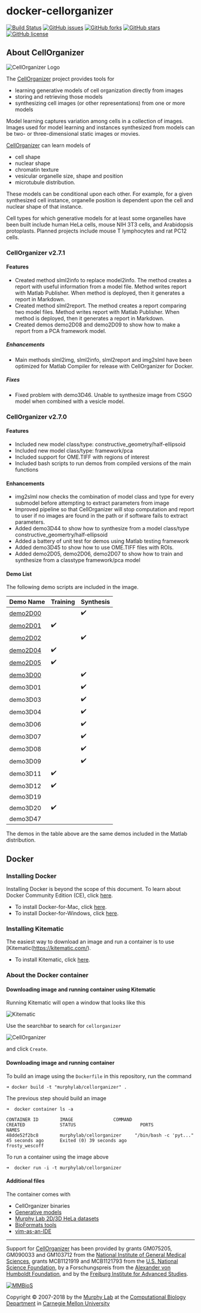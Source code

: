 # docker-cellorganizer

[![Build Status](https://travis-ci.org/icaoberg/docker-cellorganizer.svg?branch=master)](https://travis-ci.org/icaoberg/docker-cellorganizer)
[![GitHub issues](https://img.shields.io/github/issues/icaoberg/docker-cellorganizer.svg)](https://github.com/icaoberg/docker-cellorganizer/issues)
[![GitHub forks](https://img.shields.io/github/forks/icaoberg/docker-cellorganizer.svg)](https://github.com/icaoberg/docker-cellorganizer/network)
[![GitHub stars](https://img.shields.io/github/stars/icaoberg/docker-cellorganizer.svg)](https://github.com/icaoberg/docker-cellorganizer/stargazers)
[![GitHub license](https://img.shields.io/badge/license-GPLv3-blue.svg)](https://www.gnu.org/licenses/quick-guide-gplv3.en.html)

## About CellOrganizer 

![CellOrganizer Logo](http://www.cellorganizer.org/wp-content/uploads/2017/08/CellOrganizerLogo2-250.jpg)

The [CellOrganizer](http://cellorganizer.org/) project provides tools for

* learning generative models of cell organization directly from images
* storing and retrieving those models
* synthesizing cell images (or other representations) from one or more models

Model learning captures variation among cells in a collection of images. Images used for model learning and instances synthesized from models can be two- or three-dimensional static images or movies.

[CellOrganizer](http://cellorganizer.org/) can learn models of

* cell shape
* nuclear shape
* chromatin texture
* vesicular organelle size, shape and position
* microtubule distribution.

These models can be conditional upon each other. For example, for a given synthesized cell instance, organelle position is dependent upon the cell and nuclear shape of that instance.

Cell types for which generative models for at least some organelles have been built include human HeLa cells, mouse NIH 3T3 cells, and Arabidopsis protoplasts. Planned projects include mouse T lymphocytes and rat PC12 cells.

### CellOrganizer v2.7.1

#### Features

* Created method slml2info to replace model2info. The method creates a report with useful information from a model file. Method writes report with Matlab Publisher. When method is deployed, then it generates a report in Markdown.
* Created method slml2report. The method creates a report comparing two model files. Method writes report with Matlab Publisher. When method is deployed, then it generates a report in Markdown.
* Created demos demo2D08 and demo2D09 to show how to make a report from a PCA framework model.

##### Enhancements

* Main methods slml2img, slml2info, slml2report and img2slml have been optimized for Matlab Compiler for release with CellOrganizer for Docker.

##### Fixes

* Fixed problem with demo3D46. Unable to synthesize image from CSGO model when combined with a vesicle model.

### CellOrganizer v2.7.0

#### Features

* Included new model class/type: constructive_geometry/half-ellipsoid
* Included new model class/type: framework/pca
* Included support for OME.TIFF with regions of interest
* Included bash scripts to run demos from compiled versions of the main functions

#### Enhancements

* img2slml now checks the combination of model class and type for every submodel before attempting to extract parameters from image 
* Improved pipeline so that CellOrganizer will stop computation and report to user if no images are found in the path or if software fails to extract parameters.
* Added demo3D44 to show how to synthesize from a model class/type constructive_geomertry/half-ellipsoid
* Added a battery of unit test for demos using Matlab testing framework
* Added demo3D45 to show how to use OME.TIFF files with ROIs.
* Added demo2D05, demo2D06, demo2D07 to show how to train and synthesize from a classtype framework/pca model

#### Demo List

The following demo scripts are included in the image. 

| Demo Name| Training | Synthesis |
|----------|----------|-----------|
| [demo2D00](http://pigpen.compbio.cs.cmu.edu:8080/view/docker-cellorganizer/job/docker-cellorganizer-demo2D00/) |          | :heavy_check_mark:      |
| [demo2D01](http://pigpen.compbio.cs.cmu.edu:8080/view/docker-cellorganizer/job/docker-cellorganizer-demo2D01/) | :heavy_check_mark:     |           |
| [demo2D02](http://pigpen.compbio.cs.cmu.edu:8080/view/docker-cellorganizer/job/docker-cellorganizer-demo2D02/) |          | :heavy_check_mark:      |
| [demo2D04](http://pigpen.compbio.cs.cmu.edu:8080/view/docker-cellorganizer/job/docker-cellorganizer-demo2D04/) | :heavy_check_mark:     |           |
| [demo2D05](http://pigpen.compbio.cs.cmu.edu:8080/view/docker-cellorganizer/job/docker-cellorganizer-demo2D05/) | :heavy_check_mark:     |           |
| [demo3D00](http://pigpen.compbio.cs.cmu.edu:8080/view/docker-cellorganizer/job/docker-cellorganizer-demo3D00/) |          | :heavy_check_mark:      |
| demo3D01 |          | :heavy_check_mark:      |
| demo3D03 |          | :heavy_check_mark:      |
| demo3D04 |          | :heavy_check_mark:      |
| demo3D06 |          | :heavy_check_mark:      |
| demo3D07 |          | :heavy_check_mark:      |
| demo3D08 |          | :heavy_check_mark:      |
| demo3D09 |          | :heavy_check_mark:      |
| demo3D11 | :heavy_check_mark:     |           |
| demo3D12 | :heavy_check_mark:     |           |
| demo3D19 |      |           |
| demo3D20 | :heavy_check_mark:     |           |
| demo3D47 |      |           |

The demos in the table above are the same demos included in the Matlab distribution.

## Docker

### Installing Docker

Installing Docker is beyond the scope of this document. To learn about Docker Community Edition (CE), click [here](https://www.docker.com/community-edition).

* To install Docker-for-Mac, click [here](https://docs.docker.com/docker-for-mac/install/).
* To install Docker-for-Windows, click [here](https://docs.docker.com/docker-for-windows/install/).

### Installing Kitematic

The easiest way to download an image and run a container is to use [Kitematic(https://kitematic.com/).

* To install Kitematic, click [here](https://kitematic.com/docs/).

### About the Docker container

#### Downloading image and running container using Kitematic

Running Kitematic will open a window that looks like this

![Kitematic](./images/kitematic.png)

Use the searchbar to search for `cellorganizer`

![CellOrganizer](./images/cellorganizer.png)

and click `Create`.

#### Downloading image and running container


To build an image using the `Dockerfile` in this repository, run the command

```
➜ docker build -t "murphylab/cellorganizer" .
```

The previous step should build an image

```
➜  docker container ls -a

CONTAINER ID        IMAGE               COMMAND                  CREATED             STATUS                        PORTS               NAMES
48dde52f2bc8        murphylab/cellorganizer     "/bin/bash -c 'pyt..."   45 seconds ago      Exited (0) 39 seconds ago                         frosty_wescoff
```

To run a container using the image above

```
➜  docker run -i -t murphylab/cellorganizer
```

#### Additional files

The container comes with

* CellOrganizer binaries
* [Generative models](http://www.cellorganizer.org/model_repository/)
* [Murphy Lab 2D/3D HeLa datasets](http://murphylab.web.cmu.edu/data/)
* [BioFormats tools](https://downloads.openmicroscopy.org/bio-formats/)
* [vim-as-an-IDE](https://github.com/icaoberg/vim-as-an-ide)

---

Support for [CellOrganizer](http://cellorganizer.org/) has been provided by grants GM075205, GM090033 and GM103712 from the [National Institute of General Medical Sciences](http://www.nigms.nih.gov/), grants MCB1121919 and MCB1121793 from the [U.S. National Science Foundation](http://nsf.gov/), by a Forschungspreis from the [Alexander von Humboldt Foundation](http://www.humboldt-foundation.de/), and by the [Freiburg Institute for Advanced Studies](http://www.frias.uni-freiburg.de/lifenet?set_language=en).

[![MMBioS](http://cellorganizer.org/MMBioSlogo.gif)](http://www.mmbios.org)

Copyright © 2007-2018 by the [Murphy Lab](http://murphylab.web.cmu.edu) at the [Computational Biology Department](http://www.cbd.cmu.edu) in [Carnegie Mellon University](http://www.cmu.edu)
